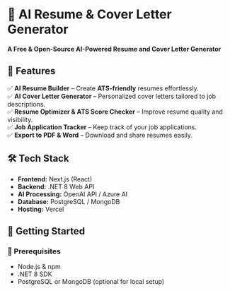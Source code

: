 # 🚀 AI Resume & Cover Letter Generator  
**A Free & Open-Source AI-Powered Resume and Cover Letter Generator**  

## 🌟 Features  
✅ **AI Resume Builder** – Create **ATS-friendly** resumes effortlessly.  
✅ **AI Cover Letter Generator** – Personalized cover letters tailored to job descriptions.  
✅ **Resume Optimizer & ATS Score Checker** – Improve resume quality and visibility.  
✅ **Job Application Tracker** – Keep track of your job applications.  
✅ **Export to PDF & Word** – Download and share resumes easily.  

## 🛠 Tech Stack  
- **Frontend:** Next.js (React)  
- **Backend:** .NET 8 Web API  
- **AI Processing:** OpenAI API / Azure AI  
- **Database:** PostgreSQL / MongoDB  
- **Hosting:** Vercel  

## 🚀 Getting Started  
### 🔧 Prerequisites  
- Node.js & npm  
- .NET 8 SDK  
- PostgreSQL or MongoDB (optional for local setup)  
